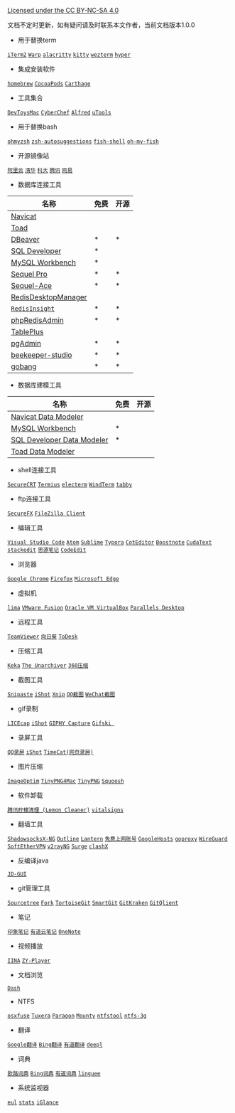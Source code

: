 [Licensed under the CC BY-NC-SA 4.0](https://creativecommons.org/licenses/by-nc-sa/4.0/deed.zh)

文档不定时更新，如有疑问请及时联系本文作者，当前文档版本1.0.0

- 用于替换term

[`iTerm2`](https://github.com/gnachman/iTerm2) [`Warp`](https://github.com/warpdotdev/Warp) [`alacritty`](https://github.com/alacritty/alacritty) [`kitty`](https://github.com/kovidgoyal/kitty) [`wezterm`](https://github.com/wez/wezterm) [`hyper`](https://github.com/vercel/hyper) 

- 集成安装软件

[`homebrew`](https://brew.sh/) [`CocoaPods`](https://github.com/CocoaPods/CocoaPods) [`Carthage`](https://github.com/Carthage/Carthage) 

- 工具集合

[`DevToysMac`](https://github.com/ObuchiYuki/DevToysMac) [`CyberChef`](https://github.com/gchq/CyberChef) [`Alfred`](https://www.alfredapp.com/) [`uTools`](https://www.u-tools.cn/) 

- 用于替换bash

[`ohmyzsh`](https://github.com/ohmyzsh/ohmyzsh) [`zsh-autosuggestions`](https://github.com/zsh-users/zsh-autosuggestions) [`fish-shell`](https://github.com/fish-shell/fish-shell) [`oh-my-fish`](https://github.com/oh-my-fish/oh-my-fish) 

- 开源镜像站

[`阿里云`](https://developer.aliyun.com/mirror/) [`清华`](https://mirrors.tuna.tsinghua.edu.cn/) [`科大`](https://mirrors.ustc.edu.cn/) [`腾讯`](https://mirrors.cloud.tencent.com/) [`网易`](http://mirrors.163.com/)

- 数据库连接工具

| 名称                                                         | 免费 | 开源 |
| ------------------------------------------------------------ | ---- | ---- |
| [Navicat](https://www.navicat.com.cn/products)               |      |      |
| [Toad](https://www.quest.com/toad/)                          |      |      |
| [DBeaver](https://dbeaver.io/download/)                      | *    | *    |
| [SQL Developer](https://www.oracle.com/tools/downloads/sqldev-downloads.html) | *    |      |
| [MySQL Workbench](https://dev.mysql.com/downloads/workbench/) | *    |      |
| [Sequel Pro](https://github.com/sequelpro/sequelpro)         | *    | *    |
| [Sequel-Ace](https://github.com/Sequel-Ace/Sequel-Ace)       | *    | *    |
| [RedisDesktopManager](https://redisdesktop.com/pricing)      |      |      |
| [`RedisInsight`](https://github.com/RedisInsight/RedisInsight)    | *    | *    |
| [phpRedisAdmin](https://github.com/ErikDubbelboer/phpRedisAdmin) | *    | *    |
| [TablePlus](https://tableplus.com/)                          |      |      |
| [pgAdmin](https://www.pgadmin.org/download/)                 | *    | *    |
| [beekeeper-studio](https://github.com/beekeeper-studio/beekeeper-studio) | *    | *    |
| [gobang](https://github.com/TaKO8Ki/gobang)                  | *    | *    |

- 数据库建模工具

| 名称                                                         | 免费 | 开源 |
| ------------------------------------------------------------ | ---- | ---- |
| [Navicat Data Modeler](https://www.navicat.com.cn/products)  |      |     |
| [MySQL Workbench](https://dev.mysql.com/downloads/workbench/) | *    |     |
| [SQL Developer Data Modeler](https://www.oracle.com/tools/downloads/sql-data-modeler-downloads.html) | *    |     |
| [Toad Data Modeler](https://www.quest.com/products/toad-data-modeler/) |      |     |

- shell连接工具

[`SecureCRT`](https://www.vandyke.com/cgi-bin/releases.php?product=securecrt) [`Termius`](https://www.termius.com/mac-os) [`electerm`](https://github.com/electerm/electerm) [`WindTerm`](https://github.com/kingToolbox/WindTerm) [`tabby`](https://github.com/Eugeny/tabby) 

- ftp连接工具

[`SecureFX`](https://www.vandyke.com/cgi-bin/releases.php?product=securefx) [`FileZilla Client`](https://filezilla-project.org/download.php?type=client)

- 编辑工具

[`Visual Studio Code`](https://github.com/microsoft/vscode) [`Atom`](https://github.com/atom/atom) [`Sublime`](https://www.sublimetext.com/3) [`Typora`](https://www.typora.io/) [`CotEditor`](https://github.com/coteditor/CotEditor) [`Boostnote`](https://github.com/BoostIO/Boostnote) [`CudaText`](http://uvviewsoft.com/cudatext/download.html) [`stackedit`](https://github.com/benweet/stackedit) [`思源笔记`](https://github.com/siyuan-note/siyuan) [`CodeEdit`](https://github.com/CodeEditApp/CodeEdit) 

- 浏览器

[`Google Chrome`](https://www.google.cn/chrome/) [`Firefox`](https://www.firefox.com.cn/download/) [`Microsoft Edge`](https://www.microsoft.com/en-us/edge) 

- 虚拟机

[`lima`](https://github.com/lima-vm/lima) [`VMware Fusion`](https://www.vmware.com/cn/products/fusion/fusion-evaluation.html) [`Oracle VM VirtualBox`](https://www.virtualbox.org/wiki/Downloads) [`Parallels Desktop`](https://www.parallels.cn/products/desktop/)

- 远程工具

[`TeamViewer`](https://www.teamviewer.cn/cn/download/mac-os/) [`向日葵`](https://sunlogin.oray.com/download/) [`ToDesk`](https://www.todesk.com/download.html) 

- 压缩工具

[`Keka`](https://github.com/aonez/Keka) [`The Unarchiver`](https://www.theunarchiver.com/) [`360压缩`](https://yasuo.360.cn/) 

- 截图工具

[`Snipaste`](https://www.snipaste.com/download.html) [`iShot`](https://www.better365.cn/) [`Xnip`](https://zh.xnipapp.com/) [`QQ截图`]() [`WeChat截图`]()

- gif录制

[`LICEcap`](https://github.com/justinfrankel/licecap) [`iShot`](https://www.better365.cn/) [`GIPHY Capture`](https://apps.apple.com/cn/app/giphy-capture-the-gif-maker/id668208984) [`Gifski `](https://apps.apple.com/cn/app/gifski/id1351639930)

- 录屏工具

[`QQ录屏`]() [`iShot`](https://www.better365.cn/) [`TimeCat(网页录屏)`](https://github.com/oct16/TimeCat) 

- 图片压缩

[`ImageOptim`](https://imageoptim.com/mac) [`TinyPNG4Mac`](https://github.com/kyleduo/TinyPNG4Mac) [`TinyPNG`](https://tinypng.com/) [`Squoosh`](https://github.com/GoogleChromeLabs/squoosh) 

- 软件卸载

[`腾讯柠檬清理 (Lemon Cleaner)`](https://lemon.qq.com/) [`vitalsigns`](https://www.disometric.com/vitalsigns/) 

- 翻墙工具

[`ShadowsocksX-NG`](https://github.com/shadowsocks/ShadowsocksX-NG) [`Outline`](https://github.com/Jigsaw-Code/outline-client) [`Lantern`](https://github.com/getlantern/lantern) [`免费上网账号`](https://free-ss.site/) [`GoogleHosts`](https://github.com/googlehosts/hosts) [`goproxy`](https://github.com/snail007/goproxy) [`WireGuard`](https://github.com/WireGuard/WireGuard) [`SoftEtherVPN`](https://github.com/SoftEtherVPN/SoftEtherVPN) [`v2rayNG`](https://github.com/2dust/v2rayNG) [`Surge`](https://nssurge.com/) [`clashX`](https://github.com/yichengchen/clashX) 

- 反编译java

[`JD-GUI`](https://github.com/java-decompiler/jd-gui)

- git管理工具

[`Sourcetree`](https://www.sourcetreeapp.com/) [`Fork`](https://www.git-fork.com/) [`TortoiseGit`](https://tortoisegit.org/download/) [`SmartGit`](https://www.syntevo.com/smartgit/download/) [`GitKraken`](https://www.gitkraken.com/download) [`GitQlient`](https://github.com/francescmm/GitQlient) 

- 笔记

[`印象笔记`](https://www.yinxiang.com/) [`有道云笔记`](https://note.youdao.com/) [`OneNote`](https://www.onenote.com/download)

- 视频播放

[`IINA`](https://github.com/iina/iina) [`ZY-Player`](https://github.com/Hunlongyu/ZY-Player) 

- 文档浏览

[`Dash`](https://kapeli.com/dash) 

- NTFS

[`osxfuse`](https://github.com/osxfuse/osxfuse) [`Tuxera`](https://www.ntfsformac.cc/xiazai.html) [`Paragon`](https://www.ntfsformac.cn/xiazai.html) [`Mounty`](https://mounty.app/) [`ntfstool`](https://github.com/ntfstool/ntfstool) [`ntfs-3g`](https://github.com/tuxera/ntfs-3g) 

- 翻译

[`Google翻译`](https://translate.google.cn/) [`Bing翻译`](https://cn.bing.com/Translator) [`有道翻译`](http://fanyi.youdao.com/) [`deepl`](https://www.deepl.com/translator) 

- 词典

[`欧路词典`](https://www.eudic.net/v4/en/app/eudic) [`Bing词典`](https://www.bing.com/dict/) [`有道词典`](http://cidian.youdao.com/) [`linguee`](https://www.linguee.com/) 


- 系统监视器

[`eul`](https://github.com/gao-sun/eul) [`stats`](https://github.com/exelban/stats) [`iGlance`](https://github.com/iglance/iGlance) 